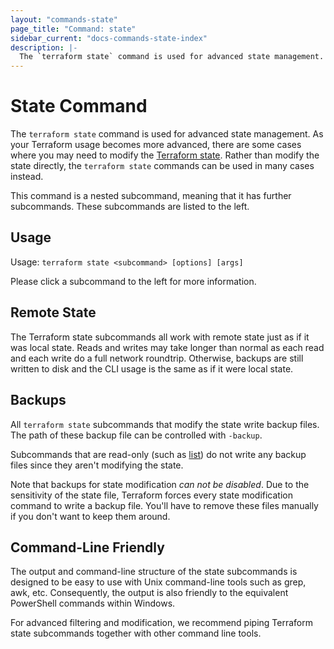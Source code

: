 ```yaml
---
layout: "commands-state"
page_title: "Command: state"
sidebar_current: "docs-commands-state-index"
description: |-
  The `terraform state` command is used for advanced state management.
---
```


# State Command

The `terraform state` command is used for advanced state management.
As your Terraform usage becomes more advanced, there are some cases where
you may need to modify the [Terraform state](/docs/state/index.html).
Rather than modify the state directly, the `terraform state` commands can
be used in many cases instead.

This command is a nested subcommand, meaning that it has further subcommands.
These subcommands are listed to the left.

## Usage

Usage: `terraform state <subcommand> [options] [args]`

Please click a subcommand to the left for more information.

## Remote State

The Terraform state subcommands all work with remote state just as if it
was local state. Reads and writes may take longer than normal as each read
and each write do a full network roundtrip. Otherwise, backups are still
written to disk and the CLI usage is the same as if it were local state.

## Backups

All `terraform state` subcommands that modify the state write backup
files. The path of these backup file can be controlled with `-backup`.

Subcommands that are read-only (such as [list](/docs/commands/state/list.html))
do not write any backup files since they aren't modifying the state.

Note that backups for state modification _can not be disabled_. Due to
the sensitivity of the state file, Terraform forces every state modification
command to write a backup file. You'll have to remove these files manually
if you don't want to keep them around.

## Command-Line Friendly

The output and command-line structure of the state subcommands is
designed to be easy to use with Unix command-line tools such as grep, awk,
etc. Consequently, the output is also friendly to the equivalent PowerShell
commands within Windows.

For advanced filtering and modification, we recommend piping Terraform
state subcommands together with other command line tools.
